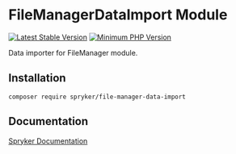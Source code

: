 # FileManagerDataImport Module
[![Latest Stable Version](https://poser.pugx.org/spryker/file-manager-data-import/v/stable.svg)](https://packagist.org/packages/spryker/file-manager-data-import)
[![Minimum PHP Version](https://img.shields.io/badge/php-%3E%3D%208.3-8892BF.svg)](https://php.net/)

Data importer for FileManager module.

## Installation

```
composer require spryker/file-manager-data-import
```

## Documentation

[Spryker Documentation](https://docs.spryker.com)
